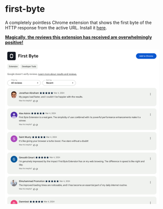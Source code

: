 # first-byte

A completely pointless Chrome extension that shows the first byte of the HTTP response from the active URL. Install it [here](https://chromewebstore.google.com/detail/first-byte/nkikhefaobjaccmcngakfmelebahleea).

**[Magically, the reviews this extension has received are overwhelmingly positive!](https://mattfrisbie.substack.com/p/lets-buy-some-fake-chrome-extension)**

![Glowing reviews for First Byte](/reviews.png)
